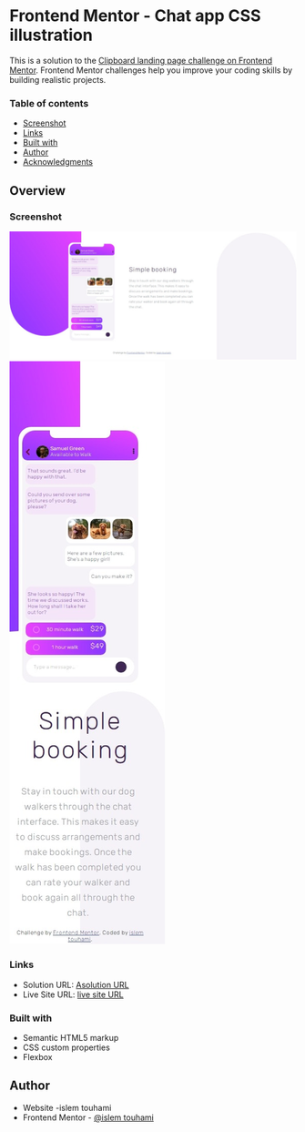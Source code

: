 # Frontend Mentor - Chat app CSS illustration

  This is a solution to the [Clipboard landing page challenge on Frontend Mentor](https://www.frontendmentor.io/challenges/clipboard-landing-page-5cc9bccd6c4c91111378ecb9). Frontend Mentor challenges help you improve your coding skills by building realistic projects. 

### Table of contents

  - [Screenshot](#screenshot)
  - [Links](#links)
  - [Built with](#built-with)
  - [Author](#author)
  - [Acknowledgments](#acknowledgments)

## Overview

### Screenshot
![](./design/screenshot.jpeg)
![](./design/screenshot2.jpeg)


### Links

- Solution URL: [Asolution URL](https://github.com/islemtouhami/chat-app-css-illustration-master)
- Live Site URL: [ live site URL](https://your-live-site-url.com)

### Built with

- Semantic HTML5 markup
- CSS custom properties
- Flexbox

## Author

- Website -islem touhami
- Frontend Mentor - [@islem touhami](https://www.frontendmentor.io/profile/islemtouhami)
